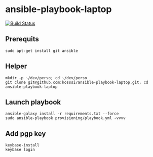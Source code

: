 ansible-playbook-laptop
=======================

[![Build Status](https://travis-ci.org/kosssi/ansible-playbook-laptop.svg?branch=master)](https://travis-ci.org/kosssi/ansible-playbook-laptop)

Prerequits
----------

    sudo apt-get install git ansible

Helper
------

    mkdir -p ~/dev/perso; cd ~/dev/perso
    git clone git@github.com:kosssi/ansible-playbook-laptop.git; cd ansible-playbook-laptop

Launch playbook
---------------

    ansible-galaxy install -r requirements.txt --force
    sudo ansible-playbook provisioning/playbook.yml -vvvv

Add pgp key
-----------

    keybase-install
    keybase login
